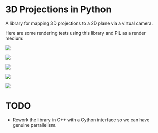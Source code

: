 # 3D Projections in Python

A library for mapping 3D projections to a 2D plane via a virtual camera.

Here are some rendering tests using this library and PIL as a render medium:

![](https://github.com/FrewtyPebbles/Python-3D-Projection/blob/main/tests/barycentric_depth_buffer_success.gif)

![](https://github.com/FrewtyPebbles/Python-3D-Projection/blob/main/tests/rotating_space_teapot.gif)

![](https://github.com/FrewtyPebbles/Python-3D-Projection/blob/main/tests/surface_teapot_outline.gif)

![](https://github.com/FrewtyPebbles/Python-3D-Projection/blob/main/tests/rotate_fail1.png)

![](https://github.com/FrewtyPebbles/Python-3D-Projection/blob/main/tests/high_poly_wobble_bary.gif)

# TODO

 - Rework the library in C++ with a Cython interface so we can have genuine parrallelism.